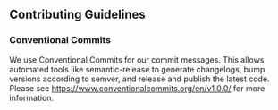 ## Contributing Guidelines

### Conventional Commits

We use Conventional Commits for our commit messages. This allows automated tools like semantic-release to generate changelogs, bump versions according to semver, and release and publish the latest code. Please see https://www.conventionalcommits.org/en/v1.0.0/ for more information.
